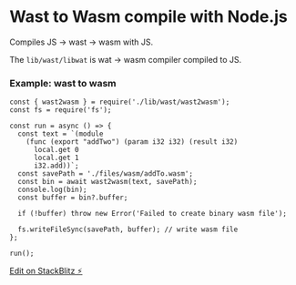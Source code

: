 # Wast to Wasm compile with Node.js

Compiles JS -> wast -> wasm with JS.

The `lib/wast/libwat` is wat -> wasm compiler compiled to JS.

### Example: wast to wasm

```
const { wast2wasm } = require('./lib/wast/wast2wasm');
const fs = require('fs');

const run = async () => {
  const text = `(module
    (func (export "addTwo") (param i32 i32) (result i32)
      local.get 0
      local.get 1
      i32.add))`;
  const savePath = './files/wasm/addTo.wasm';
  const bin = await wast2wasm(text, savePath);
  console.log(bin);
  const buffer = bin?.buffer;

  if (!buffer) throw new Error('Failed to create binary wasm file');

  fs.writeFileSync(savePath, buffer); // write wasm file
};

run();
```

[Edit on StackBlitz ⚡️](https://stackblitz.com/edit/node-w8cssv)
